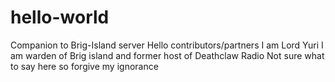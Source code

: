 # hello-world
Companion to Brig-Island server
Hello contributors/partners I am Lord Yuri
I am warden of Brig island and former host of Deathclaw Radio
Not sure what to say here so forgive my ignorance
